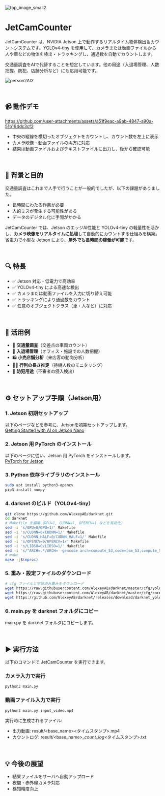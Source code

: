 ![top_image_small2](https://github.com/user-attachments/assets/ef3a3e48-1136-4012-99f2-6cd36a69b199)

# JetCamCounter

JetCamCounter は、NVIDIA Jetson 上で動作するリアルタイム物体検出＆カウントシステムです。YOLOv4-tiny を使用して、カメラまたは動画ファイルから人や車などの物体を検出・トラッキングし、通過数を自動でカウントします。

交通量調査をAIで代替することを想定しています。他の用途（入退場管理、人数把握、防犯、店舗分析など）にも応用可能です。

![person2AI2](https://github.com/user-attachments/assets/d2ac3db8-9a73-4508-bd0b-80800ccd0235)

<br/>

## 📹 動作デモ

https://github.com/user-attachments/assets/a51f9eac-a9ab-4847-a90a-51b164dc3cf2

- 中央の縦線を横切ったオブジェクトをカウントし、カウント数を左上に表示
- カメラ映像・動画ファイルの両方に対応
- 結果は動画ファイルおよびテキストファイルに出力し、後から確認可能

<br/>

## 🚀 背景と目的

交通量調査はこれまで人手で行うことが一般的でしたが、以下の課題がありました。

- 長時間にわたる作業が必要
- 人的ミスが発生する可能性がある
- データのデジタル化に手間がかかる

JetCamCounter では、Jetson のエッジAI性能と YOLOv4-tiny の軽量性を活かし、**カメラ映像をリアルタイムに処理**して自動的にカウントする仕組みを構築。省電力で小型な Jetson により、**屋外でも長時間の稼働が可能**です。

<br/>

## 🔍 特長

- ✅ Jetson 対応・低電力で高効率
- ✅ YOLOv4-tiny による高速な検出
- ✅ カメラまたは動画ファイルを入力に切り替え可能
- ✅ トラッキングにより通過数をカウント
- ✅ 任意のオブジェクトクラス（車・人など）に対応

<br/>

## 🧠 活用例

- 🚗 **交通量調査**（交差点の車両カウント）
- 🏢 **入退場管理**（オフィス・施設での人数把握）
- 🛍 **小売店舗分析**（来店客の動向分析）
- 🧍‍♂️ **行列の長さ推定**（待機人数のモニタリング）
- 🔐 **防犯用途**（不審者の侵入検出）

<br/>

## ⚙️ セットアップ手順（Jetson用）

### 1. Jetson 初期セットアップ

以下のページなどを参考に、Jetsonを初期セットアップします。  
[Getting Started with AI on Jetson Nano](https://learn.nvidia.com/courses/course-detail?course_id=course-v1:DLI+S-RX-02+V2)

### 2. Jetson 用 PyTorch のインストール
以下のページに従い、Jetson 用 PyTorch をインストールします。  
[PyTorch for Jetson](https://forums.developer.nvidia.com/t/pytorch-for-jetson/72048)


### 3. Python 依存ライブラリのインストール
```bash
sudo apt install python3-opencv
pip3 install numpy
```

### 4. darknet のビルド（YOLOv4-tiny）
```bash
git clone https://github.com/AlexeyAB/darknet.git
cd darknet
# Makefile を編集（GPU=1, CUDNN=1, OPENCV=1 などを有効化）
sed -i 's/GPU=0/GPU=1/' Makefile
sed -i 's/CUDNN=0/CUDNN=1/' Makefile
sed -i 's/CUDNN_HALF=0/CUDNN_HALF=1/' Makefile
sed -i 's/OPENCV=0/OPENCV=1/' Makefile
sed -i 's/LIBSO=0/LIBSO=1/' Makefile
sed -i 's/^ARCH=.*/ARCH= -gencode arch=compute_53,code=[sm_53,compute_53]/' Makefile
# make
make -j$(nproc)
```

### 5. 重み・設定ファイルのダウンロード
```bash
# cfg ファイルと学習済み重みをダウンロード
wget https://raw.githubusercontent.com/AlexeyAB/darknet/master/cfg/yolov4-tiny.cfg -P cfg/
wget https://raw.githubusercontent.com/AlexeyAB/darknet/master/cfg/coco.data -P cfg/
wget https://github.com/AlexeyAB/darknet/releases/download/darknet_yolo_v4_pre/yolov4-tiny.weights
```

### 6. main.py を darknet フォルダにコピー
main.py を darknet フォルダにコピーします。

<br/>

## ▶️ 実行方法
以下のコマンドで JetCamCounter を実行できます。

### カメラ入力で実行
```bash
python3 main.py
```

### 動画ファイル入力で実行
```bash
python3 main.py input_video.mp4
```

実行時に生成されるファイル:  
- 出力動画: result/<base_name>_<mode>_<タイムスタンプ>.mp4  
- カウントログ: result/<base_name>_<mode>_count_log_<タイムスタンプ>.txt

<br/>

## 💡 今後の展望
- 結果ファイルをサーバへ自動アップロード
- 夜間・赤外線カメラ対応
- 検知精度向上

